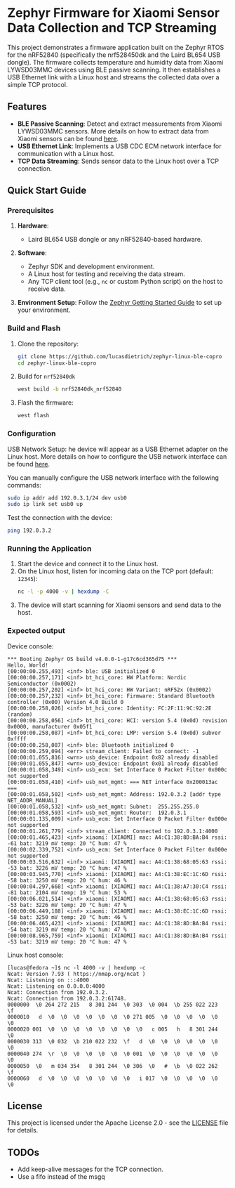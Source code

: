 # Zephyr Firmware for Xiaomi Sensor Data Collection and TCP Streaming

This project demonstrates a firmware application built on the Zephyr RTOS for 
the nRF52840 (specifically the nrf528450dk and the Laird BL654 USB dongle). The 
firmware collects temperature and humidity data from Xiaomi LYWSD03MMC devices 
using BLE passive scanning. It then establishes a USB Ethernet link with a Linux 
host and streams the collected data over a simple TCP protocol.

## Features

- **BLE Passive Scanning**: Detect and extract measurements from Xiaomi LYWSD03MMC 
  sensors. More details on how to extract data from Xiaomi sensors can be found
   [here](./docs/ble_xiaomi.md).
- **USB Ethernet Link**: Implements a USB CDC ECM network interface for communication 
  with a Linux host. 
- **TCP Data Streaming**: Sends sensor data to the Linux host over a TCP connection.

## Quick Start Guide

### Prerequisites

1. **Hardware**:
   - Laird BL654 USB dongle or any nRF52840-based hardware.

2. **Software**:
   - Zephyr SDK and development environment.
   - A Linux host for testing and receiving the data stream.
   - Any TCP client tool (e.g., `nc` or custom Python script) on the host to receive data.

3. **Environment Setup**:
   Follow the [Zephyr Getting Started Guide](https://docs.zephyrproject.org/latest/getting_started/index.html) to set up your environment.

### Build and Flash

1. Clone the repository:
   ```bash
   git clone https://github.com/lucasdietrich/zephyr-linux-ble-copro
   cd zephyr-linux-ble-copro
   ```

2. Build for `nrf52840dk`
   ```bash
   west build -b nrf52840dk_nrf52840
   ```

4. Flash the firmware:
   ```bash
   west flash
   ```

### Configuration

USB Network Setup: he device will appear as a USB Ethernet adapter on the Linux 
host. More details on how to configure the USB network interface can be 
found [here](./docs/usb_net.md).

You can manually configure the USB network interface with the following commands:

```bash
sudo ip addr add 192.0.3.1/24 dev usb0
sudo ip link set usb0 up
```

Test the connection with the device:

```bash
ping 192.0.3.2
```

### Running the Application

1. Start the device and connect it to the Linux host.
2. On the Linux host, listen for incoming data on the TCP port (default: `12345`):
   ```bash
   nc -l -p 4000 -v | hexdump -C
   ```
3. The device will start scanning for Xiaomi sensors and send data to the host.

### Expected output

Device console:

```
*** Booting Zephyr OS build v4.0.0-1-g17c6cd365d75 ***
Hello, World!
[00:00:00.255,493] <inf> ble: USB initialized 0
[00:00:00.257,171] <inf> bt_hci_core: HW Platform: Nordic Semiconductor (0x0002)
[00:00:00.257,202] <inf> bt_hci_core: HW Variant: nRF52x (0x0002)
[00:00:00.257,232] <inf> bt_hci_core: Firmware: Standard Bluetooth controller (0x00) Version 4.0 Build 0
[00:00:00.258,026] <inf> bt_hci_core: Identity: FC:2F:11:9C:92:2E (random)
[00:00:00.258,056] <inf> bt_hci_core: HCI: version 5.4 (0x0d) revision 0x0000, manufacturer 0x05f1
[00:00:00.258,087] <inf> bt_hci_core: LMP: version 5.4 (0x0d) subver 0xffff
[00:00:00.258,087] <inf> ble: Bluetooth initialized 0
[00:00:00.259,094] <err> stream_client: Failed to connect: -1
[00:00:01.055,816] <wrn> usb_device: Endpoint 0x82 already disabled
[00:00:01.055,847] <wrn> usb_device: Endpoint 0x01 already disabled
[00:00:01.058,349] <inf> usb_ecm: Set Interface 0 Packet Filter 0x000c not supported
[00:00:01.058,410] <inf> usb_net_mgmt: === NET interface 0x200013ac ===
[00:00:01.058,502] <inf> usb_net_mgmt: Address: 192.0.3.2 [addr type NET_ADDR_MANUAL]
[00:00:01.058,532] <inf> usb_net_mgmt: Subnet:  255.255.255.0
[00:00:01.058,593] <inf> usb_net_mgmt: Router:  192.0.3.1
[00:00:01.135,009] <inf> usb_ecm: Set Interface 0 Packet Filter 0x000e not supported
[00:00:01.261,779] <inf> stream_client: Connected to 192.0.3.1:4000
[00:00:01.465,423] <inf> xiaomi: [XIAOMI] mac: A4:C1:38:8D:BA:B4 rssi: -61 bat: 3219 mV temp: 20 °C hum: 47 %
[00:00:02.339,752] <inf> usb_ecm: Set Interface 0 Packet Filter 0x000e not supported
[00:00:03.516,632] <inf> xiaomi: [XIAOMI] mac: A4:C1:38:68:05:63 rssi: -53 bat: 3226 mV temp: 20 °C hum: 47 %
[00:00:03.945,770] <inf> xiaomi: [XIAOMI] mac: A4:C1:38:EC:1C:6D rssi: -58 bat: 3250 mV temp: 20 °C hum: 46 %
[00:00:04.297,668] <inf> xiaomi: [XIAOMI] mac: A4:C1:38:A7:30:C4 rssi: -81 bat: 2104 mV temp: 19 °C hum: 53 %
[00:00:06.021,514] <inf> xiaomi: [XIAOMI] mac: A4:C1:38:68:05:63 rssi: -53 bat: 3226 mV temp: 20 °C hum: 47 %
[00:00:06.449,188] <inf> xiaomi: [XIAOMI] mac: A4:C1:38:EC:1C:6D rssi: -58 bat: 3250 mV temp: 20 °C hum: 46 %
[00:00:06.465,423] <inf> xiaomi: [XIAOMI] mac: A4:C1:38:8D:BA:B4 rssi: -54 bat: 3219 mV temp: 20 °C hum: 47 %
[00:00:08.965,759] <inf> xiaomi: [XIAOMI] mac: A4:C1:38:8D:BA:B4 rssi: -53 bat: 3219 mV temp: 20 °C hum: 47 %
```

Linux host console:

```console
[lucas@fedora ~]$ nc -l 4000 -v | hexdump -c
Ncat: Version 7.93 ( https://nmap.org/ncat )
Ncat: Listening on :::4000
Ncat: Listening on 0.0.0.0:4000
Ncat: Connection from 192.0.3.2.
Ncat: Connection from 192.0.3.2:61748.
0000000  \0 264 272 215   8 301 244  \0 303  \0 004  \b 255 022 223  \f
0000010   d  \0  \0  \0  \0  \0  \0  \0 271 005  \0  \0  \0  \0  \0  \0
0000020 001  \0  \0  \0  \0  \0  \0  \0  \0   c 005   h   8 301 244  \0
0000030 313  \0 032  \b 210 022 232  \f   d  \0  \0  \0  \0  \0  \0  \0
0000040 274  \r  \0  \0  \0  \0  \0  \0 001  \0  \0  \0  \0  \0  \0  \0
0000050  \0   m 034 354   8 301 244  \0 306  \0   #  \b  \0 022 262  \f
0000060   d  \0  \0  \0  \0  \0  \0  \0   i 017  \0  \0  \0  \0  \0  \0
```
## License

This project is licensed under the Apache License 2.0 - see the [LICENSE](LICENSE) file for details.

## TODOs

- Add keep-alive messages for the TCP connection.
- Use a fifo instead of the msgq